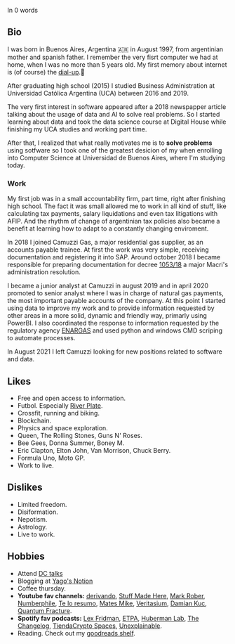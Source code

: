 In <span id="wordCount">0</span> words

## Bio

I was born in Buenos Aires, Argentina 🇦🇷 in August 1997, from argentinian mother and spanish father. I remember the very fisrt computer we had at home, when I was no more than 5 years old. My first memory about internet is (of course) the [dial-up](https://youtu.be/gsNaR6FRuO0).🥲

After graduating high school (2015) I studied Business Administration at Universidad Católica Argentina (UCA) between 2016 and 2019.

The very first interest in software appeared after a 2018 newspapper article talking about the usage of data and AI to solve real problems. So I started learning about data and took the data science course at Digital House while finishing my UCA studies and working part time.

After that, I realized that what really motivates me is to **solve problems** using sotfware so I took one of the greatest desicion of my when enrolling into Computer Science at Universidad de Buenos Aires, where I'm studying today.

### Work

My first job was in a small accountability firm, part time, right after finishing high school. The fact it was small allowed me to work in all kind of stuff, like calculating tax payments, salary liquidations and even tax litigations with AFIP. And the rhythm of change of argentinian tax policies also became a benefit at learning how to adapt to a constantly changing enviroment.

In 2018 I joined Camuzzi Gas, a major residential gas supplier, as an accounts payable trainee. At first the work was very simple, receiving documentation and registering it into SAP. Around october 2018 I became responsible for preparing documentation for decree [1053/18](http://servicios.infoleg.gob.ar/infolegInternet/anexos/315000-319999/316448/norma.htm) a major Macri's administration resolution.

I became a junior analyst at Camuzzi in august 2019 and in april 2020 promoted to senior analyst where I was in charge of natural gas payments, the most important payable accounts of the company. At this point I started using data to improve my work and to provide information requested by other areas in a more solid, dynamic and friendly way, primarly using PowerBI. I also coordinated the response to information requested by the regulatory agency [ENARGAS](https://www.enargas.gob.ar/) and used python and windows CMD scriping to automate processes.

In August 2021 I left Camuzzi looking for new positions related to software and data.

## Likes

- Free and open access to information.
- Futbol. Especially [River Plate](https://www.cariverplate.com.ar/).
- Crossfit, running and biking.
- Blockchain.
- Physics and space exploration.
- Queen, The Rolling Stones, Guns N' Roses.
- Bee Gees, Donna Summer, Boney M.
- Eric Clapton, Elton John, Van Morrison, Chuck Berry.
- Formula Uno, Moto GP.
- Work to live.

## Dislikes

- Limited freedom.
- Disiformation.
- Nepotism.
- Astrology.
- Live to work.

## Hobbies

- Attend [DC talks](https://www.dc.uba.ar/event/)
- Blogging at [Yago's Notion](https://yagopajarino.notion.site/Blog-aebd1e717424427c8003cca0cebaa131)
- Coffee thursday.
- **Youtube fav channels:** [derivando](https://www.youtube.com/c/Derivando), [Stuff Made Here](https://www.youtube.com/c/StuffMadeHere), [Mark Rober](https://www.youtube.com/c/MarkRober), [Numberphile](https://www.youtube.com/c/numberphile), [Te lo resumo](https://www.youtube.com/c/Teloresumoasinomas), [Mates Mike](https://www.youtube.com/c/MatesMike), [Veritasium](https://www.youtube.com/c/veritasium), [Damian Kuc](https://www.youtube.com/c/DamianKucHI), [Quantum Fracture](https://www.youtube.com/user/QuantumFracture).
- **Spotify fav podcasts:** [Lex Fridman](https://open.spotify.com/show/2MAi0BvDc6GTFvKFPXnkCL?si=9efa729328574662), [ETPA](https://open.spotify.com/show/2z6E5sPwoFAXte3cDQ5DuP?si=3f5b7637e0c24196), [Huberman Lab](https://open.spotify.com/show/79CkJF3UJTHFV8Dse3Oy0P?si=7e337ace84c34ae1), [The Changelog](https://open.spotify.com/show/5bBki72YeKSLUqyD94qsuJ?si=a8eed06eec554719), [TiendaCrypto Spaces](https://open.spotify.com/show/61HzOv3FWc1N8rE7NPKMsq?si=7e3b36567e314825), [Unexplainable](https://open.spotify.com/show/0PhoePNItwrXBnmAEZgYmt?si=d2ef5c73fc8a4f71).
- Reading. Check out my [goodreads shelf](https://www.goodreads.com/review/list/132816000-yago?ref=nav_mybooks&shelf=read).
